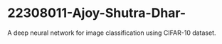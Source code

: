 # 22308011-Ajoy-Shutra-Dhar-
A deep neural network for image classification using CIFAR-10 dataset.
